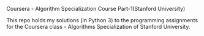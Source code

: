 Coursera - Algorithm Specialization Course Part-1(Stanford University)

This repo holds my solutions (in Python 3) to the programming assignments for the Coursera class - Algorithms Specialization of Stanford University.
